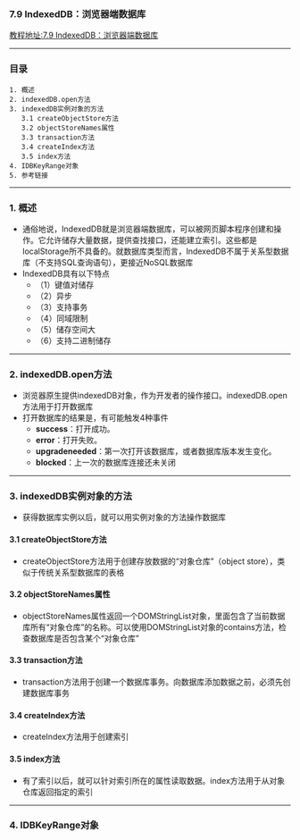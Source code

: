 ### 7.9 IndexedDB：浏览器端数据库
[教程地址:7.9 IndexedDB：浏览器端数据库](http://javascript.ruanyifeng.com/bom/indexeddb.html)

---
### 目录
```
1. 概述
2. indexedDB.open方法
3. indexedDB实例对象的方法
   3.1 createObjectStore方法
   3.2 objectStoreNames属性
   3.3 transaction方法
   3.4 createIndex方法
   3.5 index方法
4. IDBKeyRange对象
5. 参考链接
```

---
### 1. 概述
- 通俗地说，IndexedDB就是浏览器端数据库，可以被网页脚本程序创建和操作。它允许储存大量数据，提供查找接口，还能建立索引。这些都是localStorage所不具备的。就数据库类型而言，IndexedDB不属于关系型数据库（不支持SQL查询语句），更接近NoSQL数据库
- IndexedDB具有以下特点
  - （1）键值对储存
  - （2）异步
  - （3）支持事务
  - （4）同域限制 
  - （5）储存空间大
  - （6）支持二进制储存

---
### 2. indexedDB.open方法
- 浏览器原生提供indexedDB对象，作为开发者的操作接口。indexedDB.open方法用于打开数据库
- 打开数据库的结果是，有可能触发4种事件
  *   **success**：打开成功。
  *   **error**：打开失败。
  *   **upgradeneeded**：第一次打开该数据库，或者数据库版本发生变化。
  *   **blocked**：上一次的数据库连接还未关闭

----
### 3. indexedDB实例对象的方法
- 获得数据库实例以后，就可以用实例对象的方法操作数据库

#### 3.1 createObjectStore方法
- createObjectStore方法用于创建存放数据的“对象仓库”（object store），类似于传统关系型数据库的表格

#### 3.2 objectStoreNames属性
- objectStoreNames属性返回一个DOMStringList对象，里面包含了当前数据库所有“对象仓库”的名称。可以使用DOMStringList对象的contains方法，检查数据库是否包含某个“对象仓库”

#### 3.3  transaction方法
- transaction方法用于创建一个数据库事务。向数据库添加数据之前，必须先创建数据库事务

#### 3.4 createIndex方法
- createIndex方法用于创建索引

#### 3.5 index方法
- 有了索引以后，就可以针对索引所在的属性读取数据。index方法用于从对象仓库返回指定的索引

---
### 4. IDBKeyRange对象
